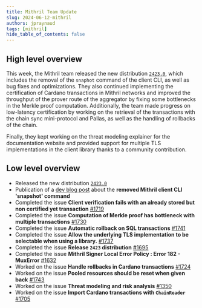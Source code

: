 ```yaml
---
title: Mithril Team Update
slug: 2024-06-12-mithril
authors: jpraynaud
tags: [mithril]
hide_table_of_contents: false
---
```


## High level overview

This week, the Mithril team released the new distribution [`2423.0`](https://github.com/input-output-hk/mithril/releases/tag/2423.0), which includes the removal of the `snaphot` command of the client CLI, as well as bug fixes and optimizations. They also continued implementing the certification of Cardano transactions in Mithril networks and improved the throughput of the prover route of the aggregator by fixing some bottlenecks in the Merkle proof computation. Additionally, the team made progress on low-latency certification by working on the retrieval of the transactions with the chain sync mini-protocol and Pallas, as well as the handling of rollbacks of the chain.

Finally, they kept working on the threat modeling explainer for the documentation website and provided support for multiple TLS implementations in the client library thanks to a community contribution.

## Low level overview
- Released the new distribution [`2423.0`](https://github.com/input-output-hk/mithril/releases/tag/2423.0)
- Publication of a [dev blog post](https://mithril.network/doc/dev-blog/2024/06/12/client-cli-removed-command) about the **removed Mithril client CLI 'snapshot' command**
- Completed the issue **Client verification fails with an already stored but non certified yet transaction** [#1719](https://github.com/input-output-hk/mithril/issues/1719)
- Completed the issue **Computation of Merkle proof has bottleneck with multiple transactions** [#1730](https://github.com/input-output-hk/mithril/issues/1730)
- Completed the issue **Automatic rollback on SQL transactions** [#1741](https://github.com/input-output-hk/mithril/issues/1741)
- Completed the issue **Allow the underlying TLS implementation to be selectable when using a library.** [#1737](https://github.com/input-output-hk/mithril/issues/1737)
- Completed the issue **Release `2423` distribution** [#1695](https://github.com/input-output-hk/mithril/issues/1695)
- Completed the issue **Mithril Signer Local Error Policy : Error 182 - MuxError** [#1632](https://github.com/input-output-hk/mithril/issues/1632)
- Worked on the issue **Handle rollbacks in Cardano transactions** [#1724](https://github.com/input-output-hk/mithril/issues/1724)
- Worked on the issue **Pooled resources should be reset when given back** [#1743](https://github.com/input-output-hk/mithril/issues/1743)
- Worked on the issue **Threat modeling and risk analysis** [#1350](https://github.com/input-output-hk/mithril/issues/1350)
- Worked on the issue **Import Cardano transactions with `ChainReader`** [#1705](https://github.com/input-output-hk/mithril/issues/1705)



